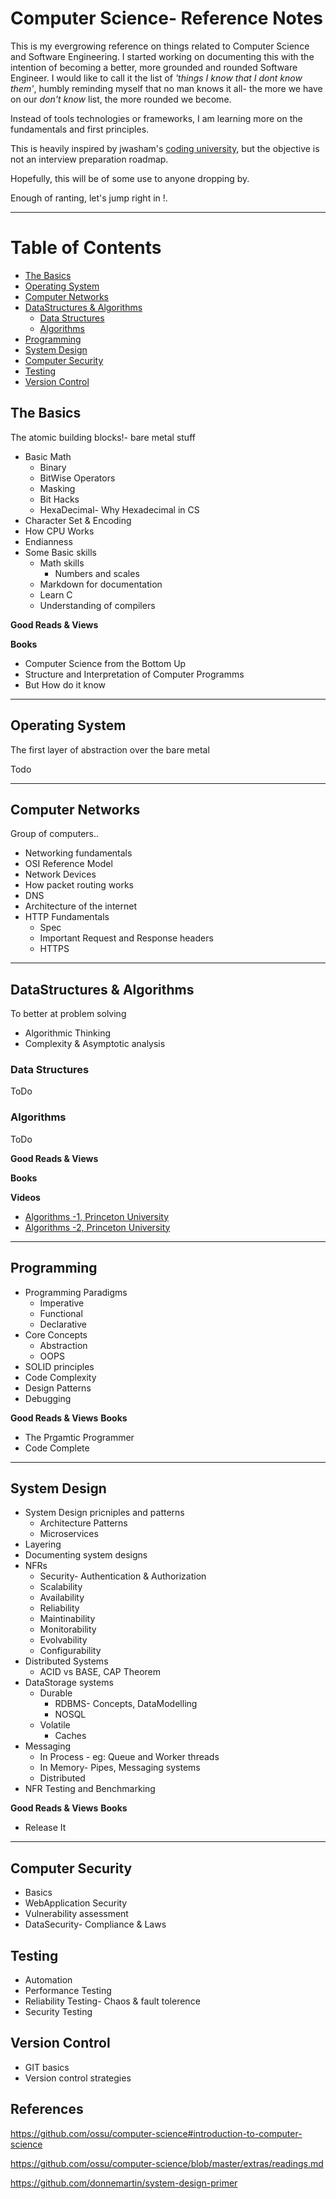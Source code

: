 
# Computer Science- Reference Notes

This is my evergrowing reference on things related to Computer Science and Software Engineering. I started working on documenting this with the intention of becoming a better, more grounded and rounded Software Engineer. I would like to call it the list of *'things I know that I dont know them'*, humbly reminding myself that no man knows it all- the more we have on our *don't know* list, the more rounded we become.

Instead of tools technologies or frameworks, I am learning more on the fundamentals and first principles. 

This is heavily inspired by jwasham's [coding university](https://github.com/jwasham/coding-interview-university), but the objective is not an interview preparation roadmap.

Hopefully, this will be of some use to anyone dropping by.

Enough of ranting, let's jump right in !.

---
# Table of Contents
- [The Basics](#the-basics)
- [Operating System](#operating-system)
- [Computer Networks](#computer-networks)
- [DataStructures & Algorithms](#datastructures--algorithms)
	- [Data Structures](#data-structures)
	- [Algorithms](#algorithms)
- [Programming](#programming)
- [System Design](#system-design)
- [Computer Security](#computer-security)
- [Testing](#testing)
- [Version Control](#version-control)

## The Basics

The atomic building blocks!- bare metal stuff

- Basic Math
 	- Binary
 	- BitWise Operators
 	- Masking
 	- Bit Hacks
 	- HexaDecimal- Why Hexadecimal in CS
- Character Set & Encoding
- How CPU Works
- Endianness
- Some Basic skills
	- Math skills
		-  Numbers and scales
	- Markdown for documentation
	- Learn C
	- Understanding of compilers


**Good Reads & Views**

**Books**
* Computer Science from the Bottom Up
* Structure and Interpretation of Computer Programms
* But How do it know

---

## Operating System

The first layer of abstraction over the bare metal

Todo

---

## Computer Networks

Group of computers..

* Networking fundamentals
* OSI Reference Model
* Network Devices
* How packet routing works
* DNS
* Architecture of the internet
* HTTP Fundamentals
	* Spec
	* Important Request and Response headers
	* HTTPS

---


## DataStructures & Algorithms

To better at problem solving

* Algorithmic Thinking
* Complexity & Asymptotic analysis

### Data Structures
ToDo

### Algorithms
ToDo


**Good Reads & Views**

**Books**

**Videos**
* [Algorithms -1, Princeton University](https://www.coursera.org/learn/algorithms-part1/home/welcome)
* [Algorithms -2, Princeton University](https://www.coursera.org/learn/algorithms-part2/home/welcome)

---
## Programming
* Programming Paradigms
	* Imperative
	* Functional
	* Declarative
* Core Concepts
 	* Abstraction
 	* OOPS
* SOLID principles
* Code Complexity
* Design Patterns
* Debugging


**Good Reads & Views**
**Books**
* The Prgamtic Programmer
* Code Complete

---
## System Design
* System Design pricniples and patterns
	* Architecture Patterns
	* Microservices
* Layering
* Documenting system designs
* NFRs
	* Security- Authentication & Authorization
	* Scalability
	* Availability
	* Reliability
	* Maintinability
	* Monitorability
	* Evolvability
	* Configurability
* Distributed Systems
	* ACID vs BASE, CAP Theorem
* DataStorage systems
	* Durable
 		* RDBMS- Concepts, DataModelling
 		* NOSQL
	* Volatile
 		* Caches
* Messaging
	* In Process - eg: Queue and Worker threads
	* In Memory- Pipes, Messaging systems
	* Distributed
* NFR Testing and Benchmarking


**Good Reads & Views**
**Books**
* Release It

---

## Computer Security
* Basics
* WebApplication Security
* Vulnerability assessment
* DataSecurity- Compliance & Laws

## Testing
* Automation
* Performance Testing
* Reliability Testing- Chaos & fault tolerence
* Security Testing


## Version Control
* GIT basics
* Version control strategies

## References
https://github.com/ossu/computer-science#introduction-to-computer-science

https://github.com/ossu/computer-science/blob/master/extras/readings.md

https://github.com/donnemartin/system-design-primer







